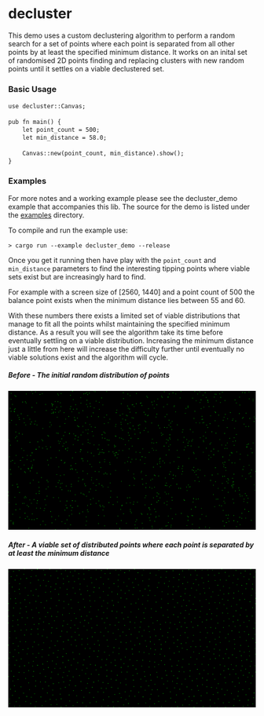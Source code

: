 # decluster

This demo uses a custom declustering algorithm to perform a random search for a set of points where each point is separated from all other points by at least the specified minimum distance. It  works on an inital set of randomised 2D points finding and replacing clusters with new random points until it settles on a viable declustered set.

### Basic Usage
```
use decluster::Canvas;

pub fn main() {
    let point_count = 500;
    let min_distance = 58.0;

    Canvas::new(point_count, min_distance).show();
}

```

### Examples
For more notes and a working example please see the decluster_demo example that accompanies this lib. The source for the demo is listed
under the [examples](https://github.com/anderson-international/decluster/tree/master/examples) directory.

To compile and run the example use:

```
> cargo run --example decluster_demo --release
```

Once you get it running then have play with the `point_count` and `min_distance` parameters to find the interesting tipping points where viable sets exist but
are increasingly hard to find.

For example with a screen size of [2560, 1440] and a point count of 500 the balance point exists when the minimum distance lies between 55 and 60.

With these numbers there exists a limited set of viable distributions that manage to fit all the points whilst maintaining the specified minimum distance.
As a result you will see the algorithm take its time before eventually settling on a viable distribution. Increasing the minimum distance just a little from here
will increase the difficulty further until eventually no viable solutions exist and the algorithm will cycle.

##### Before - The initial random distribution of points
![Before](decluster_before.png)
##### After - A viable set of distributed points where each point is separated by at least the minimum distance
![After](decluster_after.png)

